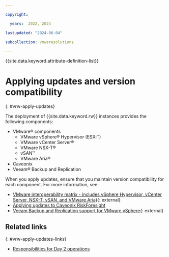 ```yaml
---

copyright:

  years:  2022, 2024

lastupdated: "2024-06-04"

subcollection: vmwaresolutions

---
```


{{site.data.keyword.attribute-definition-list}}

# Applying updates and version compatibility
{: #vrw-apply-updates}

The deployment of {{site.data.keyword.rw}} instances provides the following components:

* VMware® components
    * VMware vSphere® Hypervisor (ESXi™)
    * VMware vCenter Server®
    * VMware NSX-T®
    * vSAN™
    * VMware Aria®
* Caveonix
* Veeam® Backup and Replication

When you apply updates, ensure that you maintain version compatibility for each component. For more information, see:

* [VMware interoperability matrix - includes vSphere Hypervisor, vCenter Server, NSX-T, vSAN, and VMware Aria)](https://interopmatrix.vmware.com/Interoperability?col=1,&row=2,%26670,%26175,%2688,%26116,&isHideGenSupported=true&isHideTechSupported=true&isHideCompatible=false&isHideNTCompatible=false&isHideIncompatible=true&isHideNotSupported=true&isCollection=false){: external}
* [Applying updates to Caveonix RiskForesight](/docs/vmwaresolutions?topic=vmwaresolutions-managingcaveonix#managingcaveonix-update)
* [Veeam Backup and Replication support for VMware vSphere](https://www.veeam.com/kb2443){: external}

## Related links
{: #vrw-apply-updates-links}

* [Responsibilities for Day 2 operations](/docs/vmwaresolutions?topic=vmwaresolutions-opsprocs-responsibilities)
